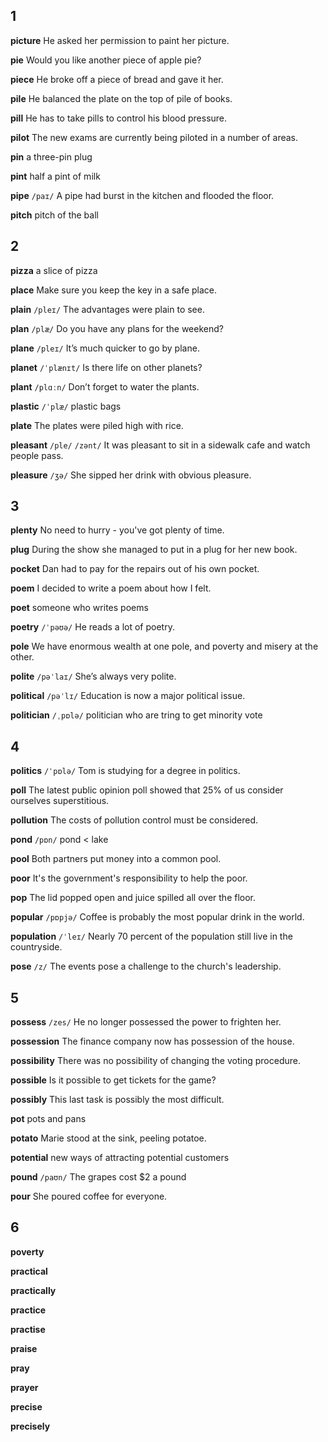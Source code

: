 ## 1
**picture** 
He asked her permission to paint her picture.

**pie** 
Would you like another piece of apple pie?

**piece** 
He broke off a piece of bread and gave it her.

**pile** 
He balanced the plate on the top of pile of books.

**pill** 
He has to take pills to control his blood pressure.

**pilot** 
The new exams are currently being piloted in a number of areas.

**pin** 
a three-pin plug

**pint** 
half a pint of milk

**pipe**
`/paɪ/` 
A pipe had burst in the kitchen and flooded the floor.

**pitch** 
pitch of the ball

## 2
**pizza** 
a slice of pizza

**place** 
Make sure you keep the key in a safe place.

**plain** 
`/pleɪ/`
The advantages were plain to see.

**plan** 
`/plæ/`
Do you have any plans for the weekend?

**plane** 
`/pleɪ/`
It’s much quicker to go by plane.

**planet** 
`/ˈplænɪt/`
Is there life on other planets?

**plant** 
`/plɑːn/`
Don’t forget to water the plants.

**plastic** 
`/ˈplæ/`
plastic bags

**plate** 
The plates were piled high with rice.

**pleasant** 
`/ple/` `/zənt/`
It was pleasant to sit in a sidewalk cafe and watch people pass.

**pleasure** 
`/ʒə/`
She sipped her drink with obvious pleasure.

## 3
**plenty** 
No need to hurry - you've got plenty of time.

**plug** 
During the show she managed to put in a plug for her new book.

**pocket**
Dan had to pay for the repairs out of his own pocket.

**poem** 
I decided to write a poem about how I felt.

**poet** 
someone who writes poems

**poetry** 
`/ˈpəʊə/`
He reads a lot of poetry.

**pole** 
We have enormous wealth at one pole, and poverty and misery at the other.

**polite** 
`/pəˈlaɪ/`
She’s always very polite.

**political** 
`/pəˈlɪ/`
Education is now a major political issue.

**politician** 
`/ˌpɒlə/`
politician who are tring to get minority vote

## 4
**politics** 
`/ˈpɒlə/`
Tom is studying for a degree in politics.

**poll** 
The latest public opinion poll showed that 25% of us consider ourselves superstitious.

**pollution** 
The costs of pollution control must be considered.

**pond** 
`/pɒn/`
pond < lake

**pool** 
Both partners put money into a common pool.

**poor** 
It's the government's responsibility to help the poor.

**pop** 
The lid popped open and juice spilled all over the floor.

**popular** 
`/pɒpjə/`
Coffee is probably the most popular drink in the world.

**population** 
`/ˈleɪ/`
Nearly 70 percent of the population still live in the countryside.

**pose** 
`/z/`
The events pose a challenge to the church's leadership.

## 5
**possess** 
`/zes/`
He no longer possessed the power to frighten her.

**possession** 
The finance company now has possession of the house.

**possibility** 
There was no possibility of changing the voting procedure.

**possible** 
Is it possible to get tickets for the game?

**possibly** 
This last task is possibly the most difficult.

**pot** 
pots and pans

**potato** 
Marie stood at the sink, peeling potatoe.

**potential** 
new ways of attracting potential customers

**pound** 
`/paʊn/`
The grapes cost $2 a pound

**pour** 
She poured coffee for everyone.

## 6
**poverty** 

**practical** 

**practically** 

**practice**

**practise** 

**praise** 

**pray** 

**prayer** 

**precise** 

**precisely** 

